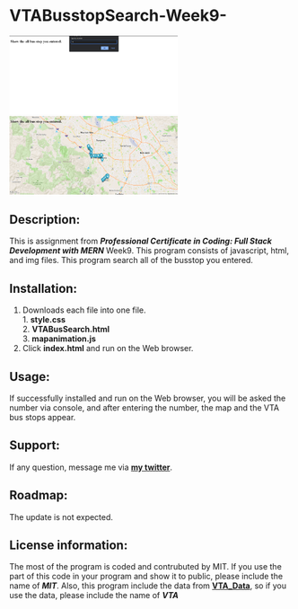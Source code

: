 # VTABusstopSearch-Week9-

<img src="VTAbus1.png" width='300'/>
<img src="VTAbus2.png" width='300'/>

## Description:
  This is assignment from ***Professional Certificate in Coding: Full Stack Development with MERN*** Week9.
  This program consists of javascript, html, and img files.
  This program search all of the busstop you entered.

## Installation:
  1. Downloads each file into one file. <br>
    1. **style.css** <br>
    2. **VTABusSearch.html** <br>
    3. **mapanimation.js** <br>
  2. Click **index.html** and run on the Web browser.
  
## Usage:
  <p>If successfully installed and run on the Web browser, you will be asked the number via console, and after entering the number, the map and the VTA bus stops appear.</p>
  
## Support:
  If any question, message me via **[my twitter](https://twitter.com/Kojiro38895598)**.
  
## Roadmap:
  The update is not expected.
  
## License information: 
 The most of the program is coded and contrubuted by MIT. If you use the part of this code in your program and show it to public, please include the name of ***MIT***.
 Also, this program include the data from **[VTA_Data](https://gis.vta.org/gis/rest/services/Transit/BusRoutes_StopsJanuary2020_ODP/MapServer/0/query?where=1%3D1&outFields=*&outSR=4326&f=json)**, so if you use the data, please include the name of ***VTA***

